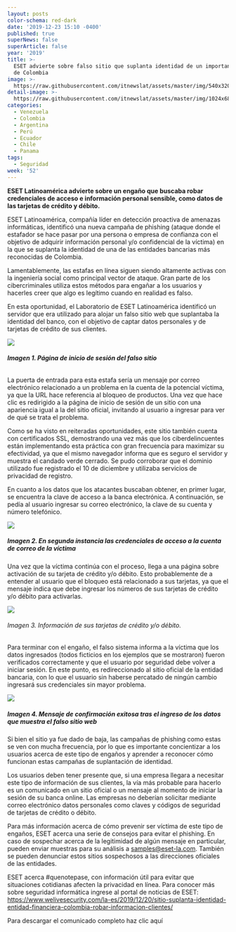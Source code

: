 ```yaml
---
layout: posts
color-schema: red-dark
date: '2019-12-23 15:10 -0400'
published: true
superNews: false
superArticle: false
year: '2019'
title: >-
  ESET advierte sobre falso sitio que suplanta identidad de un importante banco
  de Colombia
image: >-
  https://raw.githubusercontent.com/itnewslat/assets/master/img/540x320/Grupo-Hackers-p.jpg
detail-image: >-
  https://raw.githubusercontent.com/itnewslat/assets/master/img/1024x680/Grupo-Hackers-g.jpg
categories:
  - Venezuela
  - Colombia
  - Argentina
  - Perú
  - Ecuador
  - Chile
  - Panama
tags:
  - Seguridad
week: '52'
---
```

**ESET Latinoamérica advierte sobre un engaño que buscaba robar credenciales de acceso e información personal sensible, como datos de las tarjetas de crédito y débito.**

ESET Latinoamérica, compañía líder en detección proactiva de amenazas informáticas, identificó una nueva campaña de phishing (ataque donde el estafador se hace pasar por una persona o empresa de confianza con el objetivo de adquirir información personal y/o confidencial de la víctima) en la que se suplanta la identidad de una de las entidades bancarias más reconocidas de Colombia.

Lamentablemente, las estafas en línea siguen siendo altamente activas con la ingeniería social como principal vector de ataque. Gran parte de los cibercriminales utiliza estos métodos para engañar a los usuarios y hacerles creer que algo es legítimo cuando en realidad es falso.

En esta oportunidad, el Laboratorio de ESET Latinoamérica identificó un servidor que era utilizado para alojar un falso sitio web que suplantaba la identidad del banco, con el objetivo de captar datos personales y de tarjetas de crédito de sus clientes.

![](https://www.welivesecurity.com/wp-content/uploads/2019/12/phishing-colombia-1.png)
###### **Imagen 1. Página de inicio de sesión del falso sitio**

La puerta de entrada para esta estafa sería un mensaje por correo electrónico relacionado a un problema en la cuenta de la potencial víctima, ya que la URL hace referencia al bloqueo de productos. Una vez que hace clic es redirigido a la página de inicio de sesión de un sitio con una apariencia igual a la del sitio oficial, invitando al usuario a ingresar para ver de qué se trata el problema.

Como se ha visto en reiteradas oportunidades, este sitio también cuenta con certificados SSL, demostrando una vez más que los ciberdelincuentes están implementando esta práctica con gran frecuencia para maximizar su efectividad, ya que el mismo navegador informa que es seguro el servidor y muestra el candado verde cerrado. Se pudo corroborar que el dominio utilizado fue registrado el 10 de diciembre y utilizaba servicios de privacidad de registro.

En cuanto a los datos que los atacantes buscaban obtener, en primer lugar, se encuentra la clave de acceso a la banca electrónica. A continuación, se pedía al usuario ingresar su correo electrónico, la clave de su cuenta y número telefónico.

![](https://www.welivesecurity.com/wp-content/uploads/2019/12/phishing-colombia-2.png)
##### Imagen 2. En segunda instancia las credenciales de acceso a la cuenta de correo de la víctima

Una vez que la víctima continúa con el proceso, llega a una página sobre activación de su tarjeta de crédito y/o débito. Esto probablemente de a entender al usuario que el bloqueo está relacionado a sus tarjetas, ya que el mensaje indica que debe ingresar los números de sus tarjetas de crédito y/o débito para activarlas. 


![](https://www.welivesecurity.com/wp-content/uploads/2019/12/phishing-colombia-3.png)
###### Imagen 3. Información de sus tarjetas de crédito y/o débito.
 
Para terminar con el engaño, el falso sistema informa a la víctima que los datos ingresados (todos ficticios en los ejemplos que se mostraron) fueron verificados correctamente y que el usuario por seguridad debe volver a iniciar sesión. En este punto, es redireccionado al sitio oficial de la entidad bancaria, con lo que el usuario sin haberse percatado de ningún cambio ingresará sus credenciales sin mayor problema. 


![](https://www.welivesecurity.com/wp-content/uploads/2019/12/phishing-colombia-4.png)
##### Imagen 4. Mensaje de confirmación exitosa tras el ingreso de los datos que muestra el falso sitio web

Si bien el sitio ya fue dado de baja, las campañas de phishing como estas se ven con mucha frecuencia, por lo que es importante concientizar a los usuarios acerca de este tipo de engaños y aprender a reconocer cómo funcionan estas campañas de suplantación de identidad.

Los usuarios deben tener presente que, si una empresa llegara a necesitar este tipo de información de sus clientes, la vía más probable para hacerlo es un comunicado en un sitio oficial o un mensaje al momento de iniciar la sesión de su banca online. Las empresas no deberían solicitar mediante correo electrónico datos personales como claves y códigos de seguridad de tarjetas de crédito o débito.

Para más información acerca de cómo prevenir ser víctima de este tipo de engaños, ESET acerca una serie de consejos para evitar el phishing. En caso de sospechar acerca de la legitimidad de algún mensaje en particular, pueden enviar muestras para su análisis a samples@eset-la.com. También se pueden denunciar estos sitios sospechosos a las direcciones oficiales de las entidades.
  
ESET acerca #quenotepase, con información útil para evitar que situaciones cotidianas afecten la privacidad en línea. Para conocer más sobre seguridad informática ingrese al portal de noticias de ESET: https://www.welivesecurity.com/la-es/2019/12/20/sitio-suplanta-identidad-entidad-financiera-colombia-robar-informacion-clientes/
  
Para descargar el comunicado completo haz clic aquí
